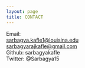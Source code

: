 ```yaml
---
layout: page
title: CONTACT
---
```



Email:<br>
sarbagya.kafle1@louisina.edu<br>
sarbagyarajkafle@gmail.com<br>
Github: sarbagyakafle<br>
Twitter: @Sarbagya15    
